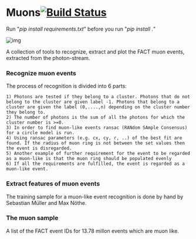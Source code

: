 # Muons[![Build Status](https://travis-ci.org/fact-project/muons.svg?branch=master)](https://travis-ci.org/fact-project/muons)

Run "*pip install requirements.txt*" before you run "*pip install .*"

![img](readme/example_event_view.png)

A collection of tools to recognize, extract and plot the FACT muon events, extracted from the photon-stream.

### Recognize muon events

The process of recognition is divided into 6 parts:


    1) Photons are tested if they belong to a cluster. Photons that do not belong to the cluster are given label -1. Photons that belong to a cluster are given the label (0,....,n) depending on the cluster number they belong to.    
    2) The number of photons is the sum of all the photons for which the cluster number is >=0.
    3) In order to find muon-like events ransac (RANdom SAmple Consensus) for a circle model is run.
    4) Using ransac parameters (e.g. cx, cy, r, ..) of the best fit are found. If the radius of muon ring is not between the set values then the event is disregarded.
    5) Another example of further requirement for the event to be regarded as a muon-like is that the muon ring should be populated evenly
    6) If all the requirements are fulfilled, the event is regarded as a muon-like event.

### Extract features of muon events

The training sample for a muon-like event recognition is done by hand by Sebastian Müller and Max Nöthe.

### The muon sample
A list of the FACT event IDs for 13.78 millon events which are muon like.
